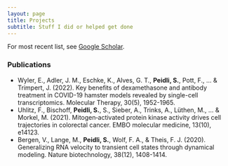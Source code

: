 ```yaml
---
layout: page
title: Projects
subtitle: Stuff I did or helped get done
---
```


For most recent list, see [Google Scholar](https://scholar.google.de/citations?user=A684mbMAAAAJ&hl=en).

### Publications
- Wyler, E., Adler, J. M., Eschke, K., Alves, G. T., **Peidli, S.**, Pott, F., ... & Trimpert, J. (2022). Key benefits of dexamethasone and antibody treatment in COVID-19 hamster models revealed by single-cell transcriptomics. Molecular Therapy, 30(5), 1952-1965.
- Uhlitz, F., Bischoff, **Peidli, S.**, S., Sieber, A., Trinks, A., Lüthen, M., ... & Morkel, M. (2021). Mitogen‐activated protein kinase activity drives cell trajectories in colorectal cancer. EMBO molecular medicine, 13(10), e14123.
- Bergen, V., Lange, M., **Peidli, S.**, Wolf, F. A., & Theis, F. J. (2020). Generalizing RNA velocity to transient cell states through dynamical modeling. Nature biotechnology, 38(12), 1408-1414.
